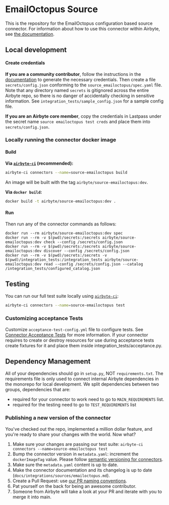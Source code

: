 # EmailOctopus Source

This is the repository for the EmailOctopus configuration based source connector.
For information about how to use this connector within Airbyte, see [the documentation](https://docs.airbyte.io/integrations/sources/emailoctopus).

## Local development

#### Create credentials
**If you are a community contributor**, follow the instructions in the [documentation](https://docs.airbyte.io/integrations/sources/emailoctopus)
to generate the necessary credentials. Then create a file `secrets/config.json` conforming to the `source_emailoctopus/spec.yaml` file.
Note that any directory named `secrets` is gitignored across the entire Airbyte repo, so there is no danger of accidentally checking in sensitive information.
See `integration_tests/sample_config.json` for a sample config file.

**If you are an Airbyte core member**, copy the credentials in Lastpass under the secret name `source emailoctopus test creds`
and place them into `secrets/config.json`.

### Locally running the connector docker image


#### Build
**Via [`airbyte-ci`](https://github.com/airbytehq/airbyte/blob/main/airbyte-ci/connectors/pipelines/README.md) (recommended):**
```bash
airbyte-ci connectors --name=source-emailoctopus build
```

An image will be built with the tag `airbyte/source-emailoctopus:dev`.

**Via `docker build`:**
```bash
docker build -t airbyte/source-emailoctopus:dev .
```

#### Run
Then run any of the connector commands as follows:
```
docker run --rm airbyte/source-emailoctopus:dev spec
docker run --rm -v $(pwd)/secrets:/secrets airbyte/source-emailoctopus:dev check --config /secrets/config.json
docker run --rm -v $(pwd)/secrets:/secrets airbyte/source-emailoctopus:dev discover --config /secrets/config.json
docker run --rm -v $(pwd)/secrets:/secrets -v $(pwd)/integration_tests:/integration_tests airbyte/source-emailoctopus:dev read --config /secrets/config.json --catalog /integration_tests/configured_catalog.json
```

## Testing
You can run our full test suite locally using [`airbyte-ci`](https://github.com/airbytehq/airbyte/blob/main/airbyte-ci/connectors/pipelines/README.md):
```bash
airbyte-ci connectors --name=source-emailoctopus test
```

### Customizing acceptance Tests
Customize `acceptance-test-config.yml` file to configure tests. See [Connector Acceptance Tests](https://docs.airbyte.com/connector-development/testing-connectors/connector-acceptance-tests-reference) for more information.
If your connector requires to create or destroy resources for use during acceptance tests create fixtures for it and place them inside integration_tests/acceptance.py.

## Dependency Management
All of your dependencies should go in `setup.py`, NOT `requirements.txt`. The requirements file is only used to connect internal Airbyte dependencies in the monorepo for local development.
We split dependencies between two groups, dependencies that are:
* required for your connector to work need to go to `MAIN_REQUIREMENTS` list.
* required for the testing need to go to `TEST_REQUIREMENTS` list

### Publishing a new version of the connector
You've checked out the repo, implemented a million dollar feature, and you're ready to share your changes with the world. Now what?
1. Make sure your changes are passing our test suite: `airbyte-ci connectors --name=source-emailoctopus test`
2. Bump the connector version in `metadata.yaml`: increment the `dockerImageTag` value. Please follow [semantic versioning for connectors](https://docs.airbyte.com/contributing-to-airbyte/resources/pull-requests-handbook/#semantic-versioning-for-connectors).
3. Make sure the `metadata.yaml` content is up to date.
4. Make the connector documentation and its changelog is up to date (`docs/integrations/sources/emailoctopus.md`).
5. Create a Pull Request: use [our PR naming conventions](https://docs.airbyte.com/contributing-to-airbyte/resources/pull-requests-handbook/#pull-request-title-convention).
6. Pat yourself on the back for being an awesome contributor.
7. Someone from Airbyte will take a look at your PR and iterate with you to merge it into main.

